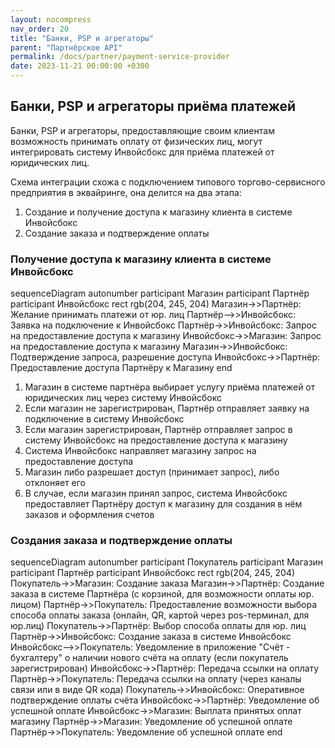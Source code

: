 ```yaml
---
layout: nocompress
nav_order: 20
title: "Банки, PSP и агрегаторы"
parent: "Партнёрское API"
permalink: /docs/partner/payment-service-provider
date: 2023-11-21 00:00:00 +0300
---
```


## Банки, PSP и агрегаторы приёма платежей

Банки, PSP и агрегаторы, предоставляющие своим клиентам возможность принимать оплату от физических лиц, могут интегрировать
систему Инвойсбокс для приёма платежей от юридических лиц.

Схема интеграции схожа с подключением типового торгово-сервисного предприятия в эквайринге, она делится на два этапа:
1. Создание и получение доступа к магазину клиента в системе Инвойсбокс
2. Создание заказа и подтверждение оплаты

### Получение доступа к магазину клиента в системе Инвойсбокс

<div class="mermaid">
sequenceDiagram
    autonumber
    participant Магазин
    participant Партнёр
    participant Инвойсбокс
    rect rgb(204, 245, 204)
        Магазин->>Партнёр: Желание принимать платежи от юр. лиц
        Партнёр-->>Инвойсбокс: Заявка на подключение к Инвойсбокс
        Партнёр->>Инвойсбокс: Запрос на предоставление доступа к магазину
        Инвойсбокс->>Магазин: Запрос на предоставление доступа к магазину
        Магазин->>Инвойсбокс: Подтверждение запроса, разрешение доступа
        Инвойсбокс->>Партнёр: Предоставление доступа Партнёру к Магазину
    end
</div>

1. Магазин в системе партнёра выбирает услугу приёма платежей от юридических лиц через систему Инвойсбокс
1. Если магазин не зарегистрирован, Партнёр отправляет заявку на подключение в систему Инвойсбокс
1. Если магазин зарегистрирован, Партнёр отправляет запрос в систему Инвойсбокс на предоставление доступа к магазину
1. Система Инвойсбокс направляет магазину запрос на предоставление доступа
1. Магазин либо разрешает доступ (принимает запрос), либо отклоняет его
1. В случае, если магазин принял запрос, система Инвойсбокс предоставляет Партнёру доступ к магазину для создания в нём заказов и оформления счетов

### Создания заказа и подтверждение оплаты

<div class="mermaid">
sequenceDiagram
    autonumber
    participant Покупатель
    participant Магазин
    participant Партнёр
    participant Инвойсбокс 
    rect rgb(204, 245, 204)
        Покупатель->>Магазин: Создание заказа
        Магазин->>Партнёр: Создание заказа в системе Партнёра (с корзиной, для возможности оплаты юр. лицом)
        Партнёр->>Покупатель: Предоставление возможности выбора способа оплаты заказа (онлайн, QR, картой через pos-терминал, для юр.лиц)
        Покупатель->>Партнёр: Выбор способа оплаты для юр. лиц
        Партнёр->>Инвойсбокс: Создание заказа в системе Инвойсбокс
        Инвойсбокс-->>Покупатель: Уведомление в приложение "Счёт - бухгалтеру" о наличии нового счёта на оплату (если покупатель зарегистрирован)
        Инвойсбокс->>Партнёр: Передача ссылки на оплату
        Партнёр->>Покупатель: Передача ссылки на оплату (через каналы связи или в виде QR кода)
        Покупатель->>Инвойсбокс: Оперативное подтверждение оплаты счёта
        Инвойсбокс->>Партнёр: Уведомление об успешной оплате
        Инвойсбокс->>Магазин: Выплата принятых оплат магазину
        Партнёр->>Магазин: Уведомление об успешной оплате
        Партнёр->>Покупатель: Уведомление об успешной оплате
    end
</div>

